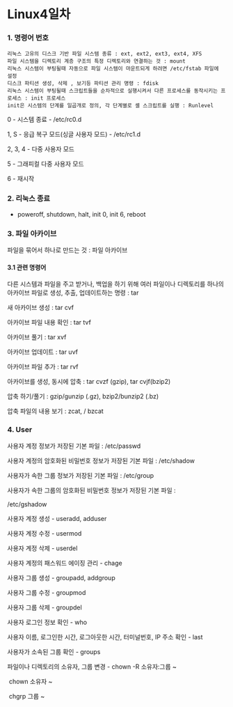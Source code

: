 # Linux4일차

### 1. 명령어 번호

```
리눅스 고유의 디스크 기반 파일 시스템 종류 : ext, ext2, ext3, ext4, XFS
파일 시스템을 디렉토리 계층 구조의 특정 디렉토리와 연결하는 것 : mount
리눅스 시스템이 부팅될때 자동으로 파일 시스템이 마운트되게 하려면 /etc/fstab 파일에 설정
디스크 파티션 생성, 삭제 , 보기등 파티션 관리 명령 : fdisk
리눅스 시스템이 부팅될때 스크립트들을 순차적으로 실행시켜서 다른 프로세스를 동작시키는 프로세스 : init 프로세스
init은 시스템의 단계를 일곱개로 정의, 각 단계별로 셸 스크립트를 실행 : Runlevel
```

0 - 시스템 종료 - /etc/rc0.d

1, S - 응급 복구 모드(싱글 사용자 모드) - /etc/rc1.d

2, 3, 4 - 다중 사용자 모드

5 - 그래피컬 다중 사용자 모드

6 - 재시작



### 2. 리눅스 종료 

- poweroff, shutdown, halt, init 0, init 6, reboot



### 3. 파일 아카이브

파일을 묶어서 하나로 만드는 것 : 파일 아카이브



#### 	3.1 관련 명령어

다른 시스템과 파일을 주고 받거나, 백업을 하기 위해 여러 파일이나 디렉토리를 하나의 아카이브 파일로 생성, 추출, 업데이트하는 명령 : tar

새 아카이브 생성 : tar cvf

아카이브 파일 내용 확인 : tar tvf

아카이브 풀기 : tar xvf

아카이브 업데이트 :  tar uvf 

아카이브 파일 추가 :  tar rvf

아카이브를 생성, 동시에 압축 :  tar cvzf (gzip), tar cvjf(bzip2)

압축 하기/풀기 : gzip/gunzip (.gz), bzip2/bunzip2 (.bz)

압축 파일의 내용 보기 : zcat, / bzcat





### 4. User

사용자 계정 정보가 저장된 기본 파일 : /etc/passwd

사용자 계정의 암호화된 비밀번호 정보가 저장된 기본 파일 : /etc/shadow



사용자가 속한 그룹 정보가 저장된 기본 파일 : /etc/group

사용자가 속한 그룹의 암호화된 비밀번호 정보가 저장된 기본 파일 : 

/etc/gshadow



사용자 계정 생성 - useradd, adduser

사용자 계정 수정 - usermod

사용자 계정 삭제 - userdel

사용자 계정의 패스워드 에이징 관리 - chage



사용자 그룹 생성 - groupadd, addgroup

사용자 그룹 수정 - groupmod

사용자 그룹 삭제 - groupdel



사용자 로그인 정보 확인 - who

사용자 이름, 로그인한 시간, 로그아웃한 시간, 터미널번호, IP 주소 확인 - last

사용자가 소속된 그룹 확인 - groups



파일이나 디렉토리의 소유자, 그룹 변경 - chown -R 소유자:그룹 ~

​																	chown 소유자 ~

​																	chgrp 그룹 ~